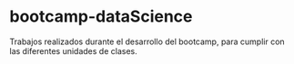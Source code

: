# bootcamp-dataScience
Trabajos realizados durante el desarrollo del bootcamp, para cumplir con las diferentes unidades de clases. 
